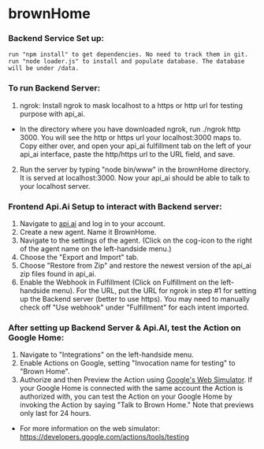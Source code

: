 # brownHome
### Backend Service Set up:
	run "npm install" to get dependencies. No need to track them in git.
	run "node loader.js" to install and populate database. The database will be under /data.

### To run Backend Server:
1. ngrok:  Install ngrok to mask localhost to a https or http url for testing purpose with api_ai.
  * In the directory where you have downloaded ngrok, run ./ngrok http 3000. You will see the http or https url your localhost:3000 maps to. Copy either over, and open your api_ai fulfillment tab on the left of your api_ai interface, paste the http/https url to the URL field, and save. 
2. Run the server by typing "node bin/www" in the brownHome directory. It is served at localhost:3000.  Now your api_ai should be able to talk to your localhost server.

### Frontend Api.Ai Setup to interact with Backend server:
1. Navigate to [api.ai](https://api.ai/) and log in to your account.
2. Create a new agent.  Name it BrownHome.
3. Navigate to the settings of the agent. (Click on the cog-icon to the right of the agent name on the left-handside menu.)
4. Choose the "Export and Import" tab.  
5. Choose "Restore from Zip" and restore the newest version of the api_ai zip files found in api_ai.
6. Enable the Webhook in Fulfillment (Click on Fulfillment on the left-handside menu).  For the URL, put the URL for ngrok in step #1 for setting up the Backend server (better to use https).  You may need to manually check off "Use webhook" under "Fulfillment" for each intent imported.

### After setting up Backend Server & Api.AI, test the Action on Google Home:
1. Navigate to "Integrations" on the left-handside menu. 
2. Enable Actions on Google, setting "Invocation name for testing" to "Brown Home".
3. Authorize and then Preview the Action using [Google's Web Simulator](https://developers.google.com/actions/tools/web-simulator).  If your Google Home is connected with the same account the Action is authorized with, you can test the Action on your Google Home by invoking the Action by saying "Talk to Brown Home."  Note that previews only last for 24 hours.
  * For more information on the web simulator: https://developers.google.com/actions/tools/testing  
